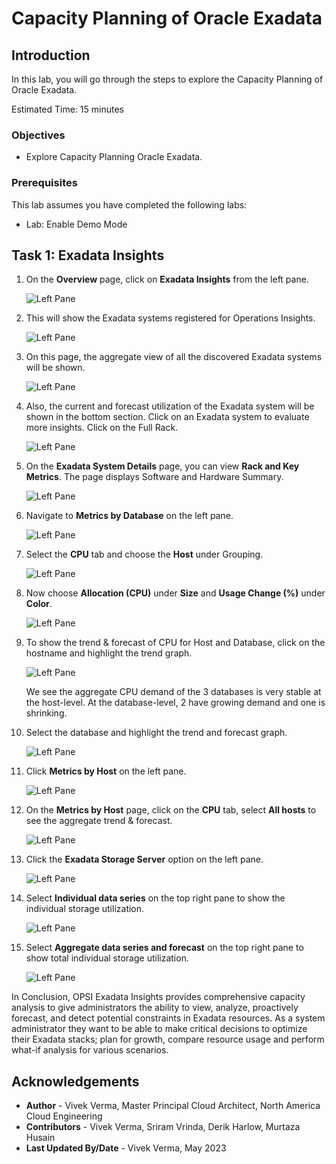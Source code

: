 # Capacity Planning of Oracle Exadata

## Introduction

In this lab, you will go through the steps to explore the Capacity Planning of Oracle Exadata.

Estimated Time: 15 minutes

### Objectives

-   Explore Capacity Planning Oracle Exadata.

### Prerequisites

This lab assumes you have completed the following labs:
* Lab: Enable Demo Mode

## Task 1: Exadata Insights

1.  On the **Overview** page, click on **Exadata Insights** from the left pane.

      ![Left Pane](./images/exadata-insights-ocw.png " ")

2.  This will show the Exadata systems registered for Operations Insights.

      ![Left Pane](./images/exadata-systems-ocw.png " ")

3.  On this page, the aggregate view of all the discovered Exadata systems will be shown.

      ![Left Pane](./images/aggregate-view-ocw.png " ")

4.  Also, the current and forecast utilization of the Exadata system will be shown in the bottom section. Click on an Exadata system to evaluate more insights. Click on the Full Rack.

      ![Left Pane](./images/current-forecast-ocw.png " ")

5.  On the **Exadata System Details** page, you can view **Rack and Key Metrics**. The page displays Software and Hardware Summary.

      ![Left Pane](./images/rack-and-key-metrics-ocw.png " ")

6.  Navigate to **Metrics by Database** on the left pane.

      ![Left Pane](./images/metrics-by-database-ocw.png " ")

7.  Select the **CPU** tab and choose the **Host** under Grouping.

      ![Left Pane](./images/metrics-by-database-host-ocw.png " ")

8.  Now choose **Allocation (CPU)** under **Size** and **Usage Change (%)** under **Color**.

      ![Left Pane](./images/max-allocation-usage-change-ocw.png " ")

9.  To show the trend & forecast of CPU for Host and Database, click on the hostname and highlight the trend graph.

      ![Left Pane](./images/trend-host-cpu-ocw.png " ")

      We see the aggregate CPU demand of the 3 databases is very stable at the host-level. At the database-level, 2 have growing demand and one is shrinking.

10.  Select the database and highlight the trend and forecast graph.

      ![Left Pane](./images/trend-host-database-ocw.png " ")

11.  Click **Metrics by Host** on the left pane.

      ![Left Pane](./images/metrics-by-host-ocw.png " ")

12.  On the **Metrics by Host** page, click on the **CPU** tab, select **All hosts** to see the aggregate trend & forecast. 

      ![Left Pane](./images/cpu-all-hosts-ocw.png " ")

13.  Click the **Exadata Storage Server** option on the left pane.

      ![Left Pane](./images/exadata-storage-server-ocw.png " ")

14. Select **Individual data series** on the top right pane to show the individual storage utilization.

      ![Left Pane](./images/exadata-storage-server1-ocw.png " ")

15. Select **Aggregate data series and forecast** on the top right pane to show total individual storage utilization.

      ![Left Pane](./images/exadata-storage-server2.png " ")

In Conclusion, OPSI Exadata Insights provides comprehensive capacity analysis to give administrators the ability to view, analyze, proactively forecast, and detect potential constraints in Exadata resources. As a system administrator they want to be able to make critical decisions to optimize their Exadata stacks; plan for growth, compare resource usage and perform what-if analysis for various scenarios.


## Acknowledgements

- **Author** - Vivek Verma, Master Principal Cloud Architect, North America Cloud Engineering
- **Contributors** - Vivek Verma, Sriram Vrinda, Derik Harlow, Murtaza Husain
- **Last Updated By/Date** - Vivek Verma, May 2023